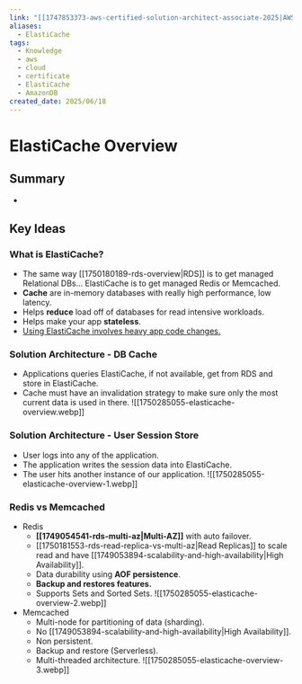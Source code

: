 ```yaml
---
link: "[[1747853373-aws-certified-solution-architect-associate-2025|AWS Certified Solution Architect Associate 2025]]"
aliases:
  - ElastiCache
tags:
  - Knowledge
  - aws
  - cloud
  - certificate
  - ElastiCache
  - AmazonDB
created_date: 2025/06/18
---
```

# ElastiCache Overview
## Summary
- 
## Key Ideas
### What is ElastiCache?
- The same way [[1750180189-rds-overview|RDS]] is to get managed Relational DBs... ElastiCache is to get managed Redis or Memcached.
- **Cache** are in-memory databases with really high performance, low latency.
- Helps **reduce** load off of databases for read intensive workloads.
- Helps make your app **stateless**.
- <u>Using ElastiCache involves heavy app code changes.</u>
### Solution Architecture - DB Cache
- Applications queries ElastiCache, if not available, get from RDS and store in ElastiCache.
- Cache must have an invalidation strategy to make sure only the most current data is used in there.
![[1750285055-elasticache-overview.webp]]
### Solution Architecture - User Session Store
- User logs into any of the application.
- The application writes the session data into ElastiCache.
- The user hits another instance of our application.
![[1750285055-elasticache-overview-1.webp]]
### Redis vs Memcached
- Redis
	- **[[1749054541-rds-multi-az|Multi-AZ]]** with auto failover.
	- [[1750181553-rds-read-replica-vs-multi-az|Read Replicas]] to scale read and have [[1749053894-scalability-and-high-availability|High Availability]].
	- Data durability using **AOF persistence**.
	- **Backup and restores features.**
	- Supports Sets and Sorted Sets.
![[1750285055-elasticache-overview-2.webp]]
- Memcached
	- Multi-node for partitioning of data (sharding).
	- No [[1749053894-scalability-and-high-availability|High Availability]].
	- Non persistent.
	- Backup and restore (Serverless).
	- Multi-threaded architecture.
![[1750285055-elasticache-overview-3.webp]]
